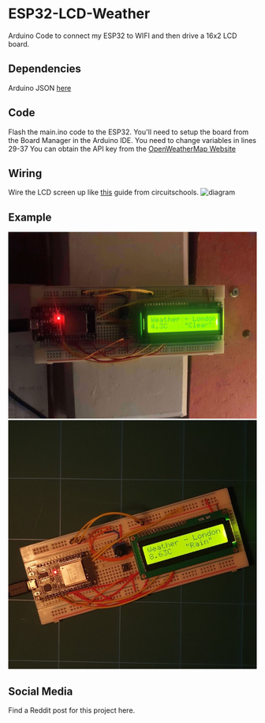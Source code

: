 # ESP32-LCD-Weather
Arduino Code to connect my ESP32 to WIFI and then drive a 16x2 LCD board.

## Dependencies
Arduino JSON [here](https://www.arduino.cc/reference/en/libraries/arduino_json/)

## Code
Flash the main.ino code to the ESP32. You'll need to setup the board from the Board Manager in the Arduino IDE.
You need to change variables in lines 29-37
You can obtain the API key from the [OpenWeatherMap Website](https://openweathermap.org/api)

## Wiring
Wire the LCD screen up like [this](https://www.circuitschools.com/interfacing-16x2-lcd-module-with-esp32-with-and-without-i2c/) guide from circuitschools. 
![diagram](https://www.circuitschools.com/wp-content/uploads/2020/09/Interfacing-16X2-LCD-module-with-ESP-32-without-using-I2C-adapter.webp)

## Example
![image1](/docs/20220121_211039.jpg)
![image2](/docs/20220213_170215.jpg)

## Social Media
Find a Reddit post for this project here.